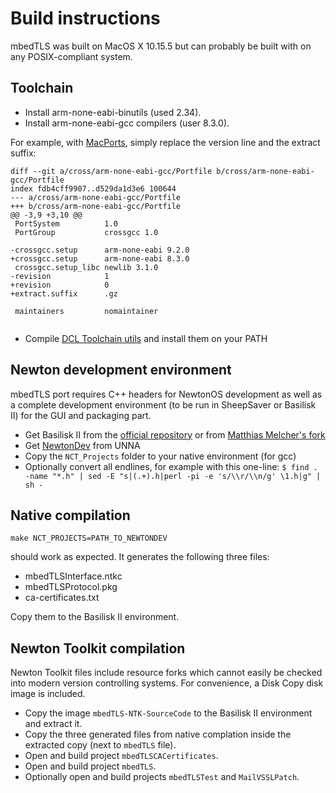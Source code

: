 # Build instructions

mbedTLS was built on MacOS X 10.15.5 but can probably be built with on any
POSIX-compliant system.

## Toolchain

* Install arm-none-eabi-binutils (used 2.34).
* Install arm-none-eabi-gcc compilers (user 8.3.0).

For example, with [MacPorts](https://www.macports.org), simply replace the
version line and the extract suffix:

```
diff --git a/cross/arm-none-eabi-gcc/Portfile b/cross/arm-none-eabi-gcc/Portfile
index fdb4cff9907..d529da1d3e6 100644
--- a/cross/arm-none-eabi-gcc/Portfile
+++ b/cross/arm-none-eabi-gcc/Portfile
@@ -3,9 +3,10 @@
 PortSystem          1.0
 PortGroup           crossgcc 1.0
 
-crossgcc.setup      arm-none-eabi 9.2.0
+crossgcc.setup      arm-none-eabi 8.3.0
 crossgcc.setup_libc newlib 3.1.0
-revision            1
+revision            0
+extract.suffix      .gz
 
 maintainers         nomaintainer
 
```

* Compile [DCL Toolchain utils](https://github.com/pguyot/DCL/tree/master/Sample_Code/ToolchainUtils)
and install them on your PATH

## Newton development environment

mbedTLS port requires C++ headers for NewtonOS development as well as a complete
development environment (to be run in SheepSaver or Basilisk II) for the GUI
and packaging part.

* Get Basilisk II from the [official repository](https://github.com/cebix/macemu)
or from [Matthias Melcher's fork](http://messagepad.org/Newton_Installs.html)
* Get [NewtonDev](http://www.unna.org/view.php?/development/NewtonDev) from UNNA
* Copy the `NCT_Projects` folder to your native environment (for gcc)
* Optionally convert all endlines, for example with this one-line:
`$ find . -name "*.h" | sed -E "s|(.+).h|perl -pi -e 's/\\r/\\n/g' \1.h|g" | sh -`

## Native compilation

```
make NCT_PROJECTS=PATH_TO_NEWTONDEV
```

should work as expected.
It generates the following three files:

* mbedTLSInterface.ntkc
* mbedTLSProtocol.pkg
* ca-certificates.txt

Copy them to the Basilisk II environment.

## Newton Toolkit compilation

Newton Toolkit files include resource forks which cannot easily be checked into
modern version controlling systems. For convenience, a Disk Copy disk image
is included.

* Copy the image `mbedTLS-NTK-SourceCode` to the Basilisk II environment and
extract it.
* Copy the three generated files from native complation inside the extracted
copy (next to `mbedTLS` file).
* Open and build project `mbedTLSCACertificates`.
* Open and build project `mbedTLS`.
* Optionally open and build projects `mbedTLSTest` and `MailVSSLPatch`.
